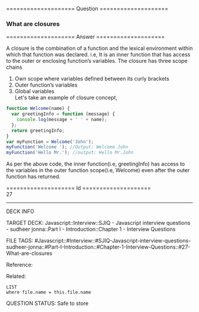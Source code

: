 ==================== Question ====================  

### What are closures  

==================== Answer ====================  

A closure is the combination of a function and the lexical environment within
which that function was declared. i.e, It is an inner function that has access
to the outer or enclosing function’s variables. The closure has three scope
chains

1. Own scope where variables defined between its curly brackets
2. Outer function’s variables
3. Global variables  
   Let's take an example of closure concept,

```javascript
function Welcome(name) {
  var greetingInfo = function (message) {
    console.log(message + ' ' + name);
  };
  return greetingInfo;
}
var myFunction = Welcome('John');
myFunction('Welcome '); //Output: Welcome John
myFunction('Hello Mr.'); //output: Hello Mr.John
```

As per the above code, the inner function(i.e, greetingInfo) has access to the
variables in the outer function scope(i.e, Welcome) even after the outer
function has returned.

==================== Id ====================  
27
<!--ID: 1707879844000-->

---

DECK INFO

TARGET DECK: Javascript::Interview::SJIQ - Javascript interview questions - sudheer jonna::Part I - Introduction::Chapter 1 - Interview Questions

FILE TAGS: #Javascript::#Interview::#SJIQ-Javascript-interview-questions-sudheer-jonna::#Part-I-Introduction::#Chapter-1-Interview-Questions::#27-What-are-closures

Reference:

Related:

```dataview
LIST
where file.name = this.file.name
```
QUESTION STATUS: Safe to store
